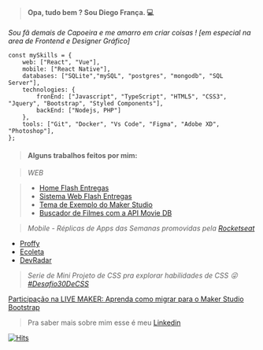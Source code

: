 > #### Opa, tudo bem ? Sou Diego França. :computer:

*Sou fã demais de Capoeira e me amarro em criar coisas ! [em especial na area de Frontend e Designer Gráfico]*

```
const mySkills = {
    web: ["React", "Vue"],
    mobile: ["React Native"],
    databases: ["SQLite","mySQL", "postgres", "mongodb", "SQL Server"],
    technologies: {
        fronEnd: ["Javascript", "TypeScript", "HTML5", "CSS3", "Jquery", "Bootstrap", "Styled Components"],
        backEnd: ["Nodejs, PHP"]
    },
    tools: ["Git", "Docker", "Vs Code", "Figma", "Adobe XD", "Photoshop"],
};

```
> #### Alguns trabalhos feitos por mim:

> *WEB*

> - [Home Flash Entregas](https://www.flashentregas.com.br/)
> - [Sistema Web Flash Entregas](https://appweb.flashentregas.com.br/login)
> - [Tema de Exemplo do Maker Studio](https://hotelaria.softwell.com.br/hotelariaboot/open.do?sys=HOT)
> - [Buscador de Filmes com a API Movie DB](https://pwa-app-host.firebaseapp.com/)

> *Mobile - Réplicas de Apps das Semanas promovidas pela [Rocketseat](https://rocketseat.com.br/)*

- [Proffy](https://youtu.be/OgZzTEvcQ2k)
- [Ecoleta](https://youtu.be/pAZP_almlO0)
- [DevRadar](https://youtu.be/aIn4unl43dc)

> *Serie de Mini Projeto de CSS pra explorar habilidades de CSS :stuck_out_tongue_winking_eye: [#Desafio30DeCSS](https://codepen.io/collection/nYkBQN)*


[Participação na LIVE MAKER: Aprenda como migrar para o Maker Studio Bootstrap](https://youtu.be/3qJZ5zEjx6U?t=1221)

> Pra saber mais sobre mim esse é meu [Linkedin](https://www.linkedin.com/in/diego-fran%C3%A7a-aa66ba78/)

<!-- Github Stats
![Diego Status](https://github-readme-stats.vercel.app/api?username=diegofranca92&show_icons=true)
-->

[![Hits](https://hits.seeyoufarm.com/api/count/incr/badge.svg?url=https%3A%2F%2Fgithub.com%2Fdiegofranca92&count_bg=%23E7A309&title_bg=%23555555&icon=&icon_color=%23E7E7E7&title=Visitas&edge_flat=false)](https://hits.seeyoufarm.com)
